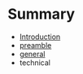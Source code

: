 # Summary

* [Introduction](README.md)
* [preamble](preamble.md)
* [general](general.md)
* technical

